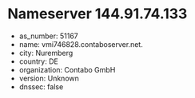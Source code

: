 # Nameserver 144.91.74.133

* as_number: 51167
* name: vmi746828.contaboserver.net.
* city: Nuremberg
* country: DE
* organization: Contabo GmbH
* version: Unknown
* dnssec: false
